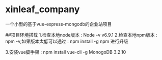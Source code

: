 # xinleaf_company
一个小型的基于vue-express-mongodb的企业站项目

##项目环境搭载
1.检查本地node版本 : Node -v
	v6.9.1
2.检查本地npm版本 : npm -v,如果版本太低可以通过 : npm install -g npm 进行升级

3.安装vue脚手架 : npm install vue-cli -g
MonogoDB 
	3.2.10